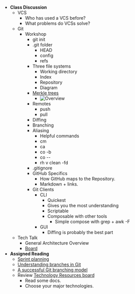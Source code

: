 * **Class Discussion**
    * VCS
        * Who has used a VCS before?
        * What problems do VCSs solve?
    * Git
        * Workshop
            * git init
            * .git folder
                * HEAD
                * config
                * refs
            * Three file systems
                * Working directory
                * Index
                * Repository
                * Diagram
            * [Merkle trees](https://en.wikipedia.org/wiki/Merkle_tree)
                * ![Overview](https://blog.thoughtram.io/static/48bfa999396d42d3055d4543d41cfe8b/f570d/git_tree.png)
            * Remotes
                * push
                * pull
            * Diffing
            * Branching
            * Aliasing
                * Helpful commands
                * cm
                * ca
                * co -b
                * co --
                * rh v clean -fd
            * .gitignore
            * GitHub Specifics
                * How GitHub maps to the Repository.
                * Markdown + links.
            * Git Clients
                * CLI
                    * Quickest
                    * Gives you the most understanding
                    * Scriptable
                    * Composable with other tools
                        * Simple compose with grep + awk -F
                * GUI
                    * Diffing is probably the best part
    * Tech Talk
        * General Architecture Overview
        * [Board](https://miro.com/app/board/uXjVOPRTVK4=/?invite_link_id=736077025641)
* **Assigned Reading**
    * [Sprint planning](https://www.atlassian.com/agile/scrum/sprint-planning)
    * [Understanding branches in Git](https://blog.thoughtram.io/git/rebase-book/2015/02/10/understanding-branches-in-git.html)
    * [A successful Git branching model](https://nvie.com/posts/a-successful-git-branching-model/)
    * Review [Technology Resources board](https://miro.com/app/board/uXjVOPRTVK4=/?invite_link_id=736077025641])
        * Read some docs.
        * Choose your major technologies.